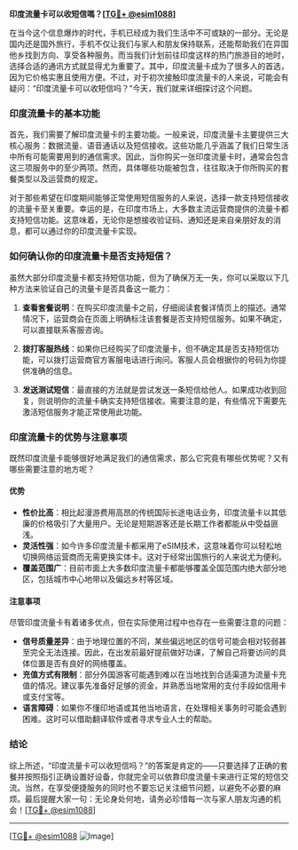 **印度流量卡可以收短信嗎？[[TG💪+ @esim1088](https://t.me/s/esim1088)]**

在当今这个信息爆炸的时代，手机已经成为我们生活中不可或缺的一部分。无论是国内还是国外旅行，手机不仅让我们与家人和朋友保持联系，还能帮助我们在异国他乡找到方向、享受各种服务。而当我们计划前往印度这样的热门旅游目的地时，选择合适的通讯方式就显得尤为重要了。其中，印度流量卡成为了很多人的首选，因为它价格实惠且使用方便。不过，对于初次接触印度流量卡的人来说，可能会有疑问：“印度流量卡可以收短信吗？”今天，我们就来详细探讨这个问题。

### 印度流量卡的基本功能

首先，我们需要了解印度流量卡的主要功能。一般来说，印度流量卡主要提供三大核心服务：数据流量、语音通话以及短信接收。这些功能几乎涵盖了我们日常生活中所有可能需要用到的通信需求。因此，当你购买一张印度流量卡时，通常会包含这三项服务中的至少两项。然而，具体哪些功能被包含，往往取决于你所购买的套餐类型以及运营商的规定。

对于那些希望在印度期间能够正常使用短信服务的人来说，选择一款支持短信接收的流量卡至关重要。幸运的是，在印度市场上，大多数主流运营商提供的流量卡都支持短信功能。这意味着，无论你是想接收验证码、通知还是来自亲朋好友的消息，都可以通过你的印度流量卡实现。

### 如何确认你的印度流量卡是否支持短信？

虽然大部分印度流量卡都支持短信功能，但为了确保万无一失，你可以采取以下几种方法来验证自己的流量卡是否具备这一能力：

1. **查看套餐说明**：在购买印度流量卡之前，仔细阅读套餐详情页上的描述。通常情况下，运营商会在页面上明确标注该套餐是否支持短信服务。如果不确定，可以直接联系客服咨询。
   
2. **拨打客服热线**：如果你已经购买了印度流量卡，但不确定其是否支持短信功能，可以拨打运营商官方客服电话进行询问。客服人员会根据你的号码为你提供准确的信息。
   
3. **发送测试短信**：最直接的方法就是尝试发送一条短信给他人。如果成功收到回复，则说明你的流量卡确实支持短信接收。需要注意的是，有些情况下需要先激活短信服务才能正常使用此功能。

### 印度流量卡的优势与注意事项

既然印度流量卡能够很好地满足我们的通信需求，那么它究竟有哪些优势呢？又有哪些需要注意的地方呢？

#### 优势

- **性价比高**：相比起漫游费用高昂的传统国际长途电话业务，印度流量卡以其低廉的价格吸引了大量用户。无论是短期游客还是长期工作者都能从中受益匪浅。
- **灵活性强**：如今许多印度流量卡都采用了eSIM技术，这意味着你可以轻松地切换网络运营商而无需更换实体卡。这对于经常出国旅行的人来说尤为便利。
- **覆盖范围广**：目前市面上大多数印度流量卡都能够覆盖全国范围内绝大部分地区，包括城市中心地带以及偏远乡村等区域。

#### 注意事项

尽管印度流量卡有着诸多优点，但在实际使用过程中也存在一些需要注意的问题：

- **信号质量差异**：由于地理位置的不同，某些偏远地区的信号可能会相对较弱甚至完全无法连接。因此，在出发前最好提前做好功课，了解自己将要访问的具体位置是否有良好的网络覆盖。
- **充值方式有限制**：部分外国游客可能遇到难以在当地找到合适渠道为流量卡充值的情况。建议事先准备好足够的资金，并熟悉当地常用的支付手段如信用卡或支付宝等。
- **语言障碍**：如果你不懂印地语或其他当地语言，在处理相关事务时可能会遇到困难。这时可以借助翻译软件或者寻求专业人士的帮助。

### 结论

综上所述，“印度流量卡可以收短信吗？”的答案是肯定的——只要选择了正确的套餐并按照指引正确设置好设备，你就完全可以依靠印度流量卡来进行正常的短信交流。当然，在享受便捷服务的同时也不要忘记关注细节问题，以避免不必要的麻烦。最后提醒大家一句：无论身处何地，请务必珍惜每一次与家人朋友沟通的机会！[[TG💪+ @esim1088](https://t.me/s/esim1088)]

---

[[TG💪+ @esim1088](https://t.me/s/esim1088) ![Image](https://i.postimg.cc/4NQfJmqS/Snipaste-2025-05-13-00-14-12.png)]